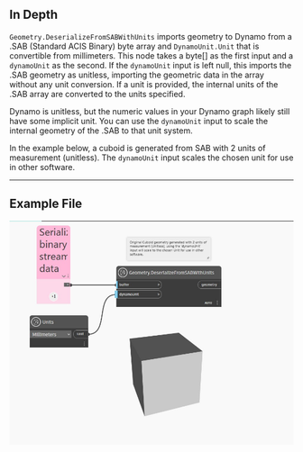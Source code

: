 ## In Depth
`Geometry.DeserializeFromSABWithUnits` imports geometry to Dynamo from a .SAB (Standard ACIS Binary) byte array and `DynamoUnit.Unit` that is convertible from millimeters. This node takes a byte[] as the first input and a `dynamoUnit` as the second. If the `dynamoUnit` input is left null, this imports the .SAB geometry as unitless, importing the geometric data in the array without any unit conversion. If a unit is provided, the internal units of the .SAB array are converted to the units specified.

Dynamo is unitless, but the numeric values in your Dynamo graph likely still have some implicit unit. You can use the `dynamoUnit` input to scale the internal geometry of the .SAB to that unit system.

In the example below, a cuboid is generated from SAB with 2 units of measurement (unitless). The `dynamoUnit` input scales the chosen unit for use in other software.

___
## Example File

![Geometry.DeserializeFromSABWithUnits](./GeometryUI.DeserializeFromSABWithUnits_img.jpg)